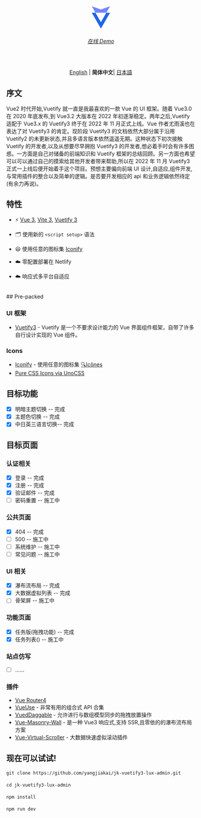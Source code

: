 <p align='center'>
  <img src='/src/assets/logo.svg' alt='Vitesse - Opinionated Vite Starter Template' width='50'/>
</p>

<h6 align='center'>
<a href="https://shirabako.com/">在线 Demo</a>
</h6>

<br>

<p align='center'>
<a href="https://github.com/yangjiakai/jk-vuetify3-lux-admin/blob/main/README.md">English</a> | <b>简体中文</b>| <a href="https://github.com/yangjiakai/jk-vuetify3-lux-admin/blob/main/README.jp.md">日本語</a>
</p>

## 序文

Vue2 时代开始,Vuetify 就一直是我最喜欢的一款 Vue 的 UI 框架。随着 Vue3.0 在 2020 年底发布,到 Vue3.2 大版本在 2022 年初逐渐稳定。两年之后,Vuetify 适配于 Vue3.x 的 Vuetify3 终于在 2022 年 11 月正式上线。Vue 作者尤雨溪也在表达了对 Vuetify3 的肯定。现阶段 Vuetify3 的文档依然大部分属于沿用 Vuetify2 的未更新状态,并且多语言版本依然遥遥无期。这种状态下初次接触 Vuetify 的开发者,以及从想要尽早拥抱 Vuetify3 的开发者,想必着手时会有许多困惑。一方面是自己对储备的前端知识和 Vuetify 框架的总结回顾。另一方面也希望可以可以通过自己的摸索给其他开发者带来帮助,所以在 2022 年 11 月 Vuetify3 正式一上线后便开始着手这个项目。预想主要偏向前端 UI 设计,自适应,组件开发,与常用插件的整合以及简单的逻辑。是否要开发相应的 api 和业务逻辑依然待定(有余力再说)。

## 特性

- ⚡️ [Vue 3](https://github.com/vuejs/core), [Vite 3](https://github.com/vitejs/vite), [Vuetify 3](https://pnpm.io/)

- 🗂 使用新的 `<script setup>` 语法

- 😃 使用任意的图标集 [Iconify](https://icon-sets.iconify.design/)

- ☁️ 零配置部署在 Netlify

- ☁️ 响应式多平台自适应

<br>
## Pre-packed

### UI 框架

- [Vuetify3](https://next.vuetifyjs.com/en/) - Vuetify 是一个不要求设计能力的 Vue 界面组件框架，自带了许多自行设计实现的 Vue 组件。

### Icons

- [Iconify](https://iconify.design) - 使用任意的图标集 [🔍Icônes](https://icones.netlify.app/)
- [Pure CSS Icons via UnoCSS](https://github.com/antfu/unocss/tree/main/packages/preset-icons)

## 目标功能

- [x] 明暗主题切换 -- 完成
- [x] 主题色切换 -- 完成
- [x] 中日英三语言切换-- 完成

## 目标页面

### 认证相关

- [x] 登录 -- 完成
- [x] 注册 -- 完成
- [x] 验证邮件 -- 完成
- [ ] 密码重置 -- 施工中

### 公共页面

- [x] 404 -- 完成
- [ ] 500 -- 施工中
- [ ] 系统维护 -- 施工中
- [ ] 常见问题 -- 施工中

### UI 相关

- [x] 瀑布流布局 -- 完成
- [x] 大数据虚拟列表 -- 完成
- [ ] 骨架屏 -- 施工中

### 功能页面

- [x] 任务版(拖拽功能) -- 完成
- [x] 任务列表() -- 施工中

### 站点仿写

- [ ] ......

### 插件

- [Vue Router4](https://router.vuejs.org/)
- [VueUse](https://github.com/antfu/vueuse) - 非常有用的组合式 API 合集
- [VuedDaggable](https://github.com/SortableJS/Vue.Draggable) - 允许进行与数组模型同步的拖拽放置操作
- [Vue-Masonry-Wall](https://github.com/DerYeger/yeger/tree/main/packages/vue-masonry-wall) - 是一种 Vue3 响应式,支持 SSR,且零依的的瀑布流布局方案
- [Vue-Virtual-Scroller](https://github.com/Akryum/vue-virtual-scroller) - 大数据快速虚拟滚动插件

## 现在可以试试!

```
git clone https://github.com/yangjiakai/jk-vuetify3-lux-admin.git

cd jk-vuetify3-lux-admin

npm install

npm run dev
```
